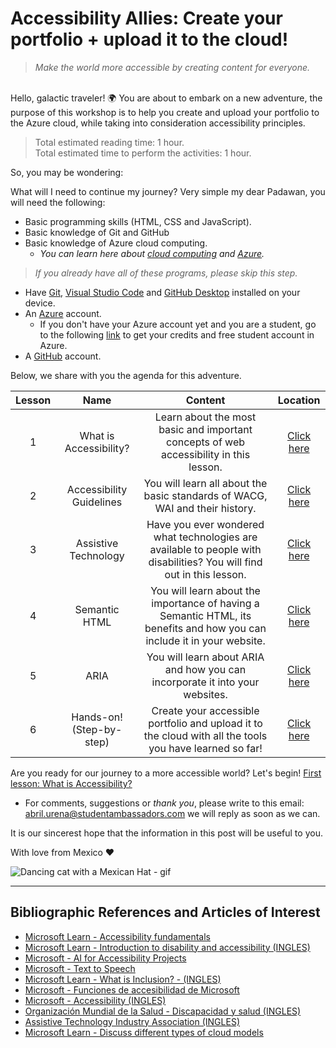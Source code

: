 # Accessibility Allies: Create your portfolio + upload it to the cloud!
> _Make the world more accessible by creating content for everyone._

<br/>
Hello, galactic traveler! 🌍 You are about to embark on a new adventure, the purpose of this workshop is to help you create and upload your portfolio to the Azure cloud, while taking into consideration accessibility principles.

<br/>

> Total estimated reading time: 1 hour.<br/>Total estimated time to perform the activities: 1 hour.

So, you may be wondering:  

What will I need to continue my journey? Very simple my dear Padawan, you will need the following:
- Basic programming skills (HTML, CSS and JavaScript).
- Basic knowledge of Git and GitHub
- Basic knowledge of Azure cloud computing.
    -  _You can learn here about [cloud computing](https://docs.microsoft.com/en-us/learn/modules/intro-to-azure-fundamentals/what-is-cloud-computing?ns-enrollment-type=LearningPath&ns-enrollment-id=learn.az-900-describe-cloud-concepts) and [Azure](https://docs.microsoft.com/en-us/learn/modules/intro-to-azure-fundamentals/what-is-microsoft-azure?ns-enrollment-type=LearningPath&ns-enrollment-id=learn.az-900-describe-cloud-concepts)._
> *If you already have all of these programs, please skip this step.*
- Have [Git](https://git-scm.com/), [Visual Studio Code](https://code.visualstudio.com/) and [GitHub Desktop](https://desktop.github.com) installed on your device.
- An [Azure](https://azure.microsoft.com/en-us/free/) account.
    - If you don't have your Azure account yet and you are a student, go to the following [link](https://azure.microsoft.com/es-mx/free/students/) to get your credits and free student account in Azure. 
- A [GitHub](https://github.com) account.

Below, we share with you the agenda for this adventure.

| Lesson        | Name         | Content | Location  |
| :-------------: |:-------------:| :-----:| :-----: |
| 1     |What is Accessibility? |  Learn about the most basic and important concepts of web accessibility in this lesson. | [Click here](./a11y/A11y.md) |
| 2      | Accessibility Guidelines  |  You will learn all about the basic standards of WACG, WAI and their history. | [Click here](./a11y/Pautas.md)  |
| 3 |  Assistive Technology  | Have you ever wondered what technologies are available to people with disabilities? You will find out in this lesson. | [Click here](./a11y/AssistiveTech.md)  |
| 4 | Semantic HTML | You will learn about the importance of having a Semantic HTML, its benefits and how you can include it in your website. | [Click here](./a11y/SemanticHTML.md)  |
| 5 | ARIA | You will learn about ARIA and how you can incorporate it into your websites. | [Click here](./a11y/Aria.md)  |
| 6 | Hands-on! (Step-by-step) | Create your accessible portfolio and upload it to the cloud with all the tools you have learned so far! | [Click here](./a11y/HandsOn.md)  |

Are you ready for our journey to a more accessible world? Let's begin! [First lesson: What is Accessibility?](./a11y/A11y.md) 

- For comments, suggestions or _thank you_, please write to this email: abril.urena@studentambassadors.com we will reply as soon as we can.

It is our sincerest hope that the information in this post will be useful to you. 

With love from Mexico ♥️

![Dancing cat with a Mexican Hat - gif](https://media.giphy.com/media/TN0kjxBsz3iXm/giphy.gif)

---
## Bibliographic References and Articles of Interest
- [Microsoft Learn - Accessibility fundamentals](https://docs.microsoft.com/en-us/learn/paths/accessibility-fundamentals/)
- [Microsoft Learn - Introduction to disability and accessibility (INGLES)](https://docs.microsoft.com/en-us/learn/modules/intro-accessibility-disability/00-what-is-accessibility)
- [Microsoft - AI for Accessibility Projects](https://www.microsoft.com/en-us/ai/ai-for-accessibility-projects)
- [Microsoft - Text to Speech](https://azure.microsoft.com/es-mx/services/cognitive-services/text-to-speech/#overview)
- [Microsoft Learn - What is Inclusion? - (INGLES)](https://docs.microsoft.com/en-us/learn/modules/intro-accessibility-disability/02-what-is-inclusion)
- [Microsoft - Funciones de accesibilidad de Microsoft](https://www.microsoft.com/es-mx/accessibility/features?rtc=1&activetab=pivot_1:primaryr2)
- [Microsoft - Accessibility (INGLES)](https://www.microsoft.com/en-us/accessibility)
- [Organización Mundial de la Salud - Discapacidad y salud (INGLES)](https://www.who.int/news-room/fact-sheets/detail/disability-and-health)
- [Assistive Technology Industry Association (INGLES)](https://www.atia.org/at-resources/what-is-at/#what-is-assistive-technology)
- [Microsoft Learn - Discuss different types of cloud models](https://docs.microsoft.com/en-us/learn/modules/fundamental-azure-concepts/types-of-cloud-computing)